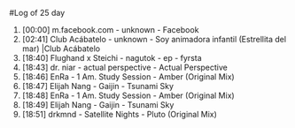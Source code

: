 #Log of 25 day

1. [00:00] m.facebook.com - unknown - Facebook
1. [02:41] Club Acábatelo - unknown - Soy animadora infantil (Estrellita del mar) |Club Acábatelo
1. [18:40] Flughand x Steichi - nagutok - ep - fyrsta
1. [18:43] dr. niar - actual perspective - Actual Perspective
1. [18:46] EnRa - 1 Am. Study Session - Amber (Original Mix)
1. [18:47] Elijah Nang - Gaijin - Tsunami Sky
1. [18:48] EnRa - 1 Am. Study Session - Amber (Original Mix)
1. [18:49] Elijah Nang - Gaijin - Tsunami Sky
1. [18:51] drkmnd - Satellite Nights - Pluto (Original Mix)
